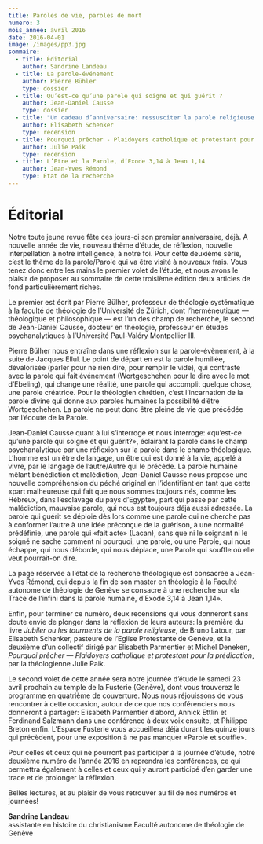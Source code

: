 ```yaml
---
title: Paroles de vie, paroles de mort
numero: 3
mois_annee: avril 2016
date: 2016-04-01
image: /images/pp3.jpg
sommaire:
  - title: Éditorial
    author: Sandrine Landeau
  - title: La parole-événement
    author: Pierre Bühler
    type: dossier
  - title: Qu’est-ce qu’une parole qui soigne et qui guérit ?
    author: Jean-Daniel Causse
    type: dossier
  - title: "Un cadeau d’anniversaire: ressusciter la parole religieuse ?"
    author: Elisabeth Schenker
    type: recension
  - title: Pourquoi prêcher - Plaidoyers catholique et protestant pour la prédication
    author: Julie Paik
    type: recension
  - title: L’Etre et la Parole, d’Exode 3,14 à Jean 1,14
    author: Jean-Yves Rémond
    type: Etat de la recherche
---
```


# Éditorial

Notre toute jeune revue fête ces jours-ci son premier anniversaire, déjà. A nouvelle année de vie, nouveau thème d’étude, de réflexion, nouvelle interpellation à notre intelligence, à notre foi. Pour cette deuxième série, c’est le thème de la parole/Parole qui va être visité à nouveaux frais. Vous tenez donc entre les mains le premier volet de l’étude, et nous
avons le plaisir de proposer au sommaire de cette troisième édition deux articles de fond particulièrement riches. 

Le premier est écrit par Pierre Bülher, professeur de théologie systématique à la faculté de théologie de l’Université de Zürich, dont l’herméneutique — théologique et philosophique — est l’un des champ de recherche, le second de Jean-Daniel Causse, docteur en théologie, professeur en études psychanalytiques à l’Université Paul-Valéry Montpellier III.

Pierre Bülher nous entraîne dans une réflexion sur la parole-évènement, à la suite de Jacques Ellul. Le point de départ en est la
parole humiliée, dévalorisée (parler pour ne rien dire, pour remplir le vide), qui contraste avec la parole qui fait événement (Wortgeschehen pour le dire avec le mot d’Ebeling), qui change une réalité, une parole qui accomplit quelque chose, une parole créatrice. Pour le théologien chrétien, c’est l’Incarnation de la parole divine qui donne aux paroles humaines la possibilité d’être Wortgeschehen. La parole ne peut donc être pleine de vie que précédée par l’écoute de la Parole.

Jean-Daniel Causse quant à lui s’interroge et nous interroge: «qu’est-ce qu’une parole qui soigne et qui guérit?», éclairant la parole dans le champ psychanalytique par une réflexion sur la parole dans le champ théologique. L’homme est un être de langage, un être qui est donné à la vie, appelé à vivre, par le langage de l’autre/Autre qui le précède. La parole humaine mêlant bénédiction et malédiction, Jean-Daniel Causse nous propose une nouvelle compréhension du péché originel en l’identifiant en tant que cette «part malheureuse qui fait que nous sommes toujours nés, comme les Hébreux, dans l’esclavage du pays d’Egypte», part qui passe par cette malédiction, mauvaise parole, qui nous est toujours déjà aussi adressée. La parole qui guérit se déploie dès lors comme une parole qui ne cherche pas à conformer l’autre à une idée préconçue de la guérison, à une normalité prédéfinie, une parole qui «fait acte» (Lacan), sans que ni le soignant ni le soigné ne sache comment ni pourquoi, une parole, ou une Parole, qui nous échappe, qui nous déborde, qui nous déplace, une Parole qui souffle où elle veut pourrait-on dire.

La page réservée à l’état de la recherche théologique est consacrée à Jean-Yves Rémond, qui depuis la fin de son master en
théologie à la Faculté autonome de théologie de Genève se consacre à une recherche sur «la Trace de l’infini dans la parole humaine, d’Exode 3,14 à Jean 1,14».

Enfin, pour terminer ce numéro, deux recensions qui vous donneront sans doute envie de plonger dans la réflexion de leurs auteurs: la première du livre *Jubiler ou les tourments de la parole religieuse*, de Bruno Latour, par Elisabeth Schenker, pasteure de l’Eglise Protestante de Genève, et la deuxième d’un collectif dirigé par Elisabeth Parmentier et Michel Deneken, *Pourquoi prêcher — Plaidoyers catholique et protestant pour la prédication*, par la théologienne Julie Paik.

Le second volet de cette année sera notre journée d’étude le samedi 23 avril prochain au temple de la Fusterie (Genève), dont vous trouverez le programme en quatrième de couverture. Nous nous réjouissons de vous rencontrer à cette occasion, autour de ce que nos conférenciers nous donneront à partager: Elisabeth Parmentier d’abord, Annick Ettlin et Ferdinand Salzmann dans une conférence à deux voix ensuite, et Philippe Breton enfin. L’Espace Fusterie vous accueillera déjà durant les quinze jours qui précèdent, pour une exposition à ne pas manquer «Parole et souffle». 

Pour celles et ceux qui ne pourront pas participer à la journée d’étude, notre deuxième numéro de l’année 2016 en reprendra les
conférences, ce qui permettra également à celles et ceux qui y auront participé d’en garder une trace et de prolonger la réflexion.

Belles lectures, et au plaisir de vous retrouver au fil de nos numéros et journées!

**Sandrine Landeau**<br>
assistante en histoire du christianisme
Faculté autonome de théologie de Genève
